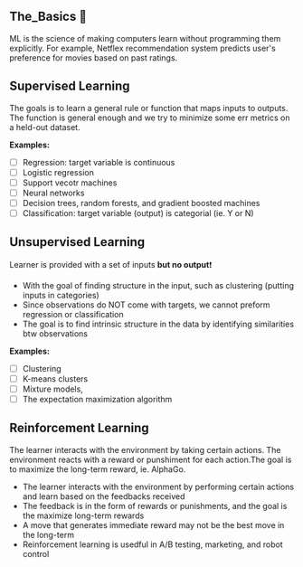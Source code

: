 ## The_Basics 👶
ML is the science of making computers learn without programming them explicitly. For example, Netflex recommendation system predicts user's preference for movies based on past ratings.

## Supervised Learning
The goals is to learn a general rule or function that maps inputs to outputs. The function is general enough and we try to minimize some err metrics on a held-out dataset. 

****Examples:****
- [ ] Regression: target variable is continuous 
- [ ] Logistic regression
- [ ] Support vecotr machines
- [ ] Neural networks
- [ ] Decision trees, random forests, and gradient boosted machines
- [ ] Classification: target variable (output) is categorial (ie. Y or N)
 
## Unsupervised Learning
Learner is provided with a set of inputs **but no output**❗ 
- With the goal of finding structure in the input, such as clustering (putting inputs in categories) 
- Since observations do NOT come with targets, we cannot preform regression or classification
- The goal is to find intrinsic structure in the data by identifying similarities btw observations 

**Examples:**
- [ ] Clustering
- [ ] K-means clusters
- [ ] Mixture models,
- [ ] The expectation maximization algorithm 

## Reinforcement Learning
The learner interacts with the environment by taking certain actions. The environment reacts with a reward or punshiment for each action.The goal is to maximize the long-term reward, ie. AlphaGo. 
- The learner interacts with the environment by performing certain actions and learn based on the feedbacks received
- The feedback is in the form of rewards or punishments, and the goal is the maximize long-term rewards
- A move that generates immediate reward may not be the best move in the long-term
- Reinforcement learning is usedful in A/B testing, marketing, and robot control 

